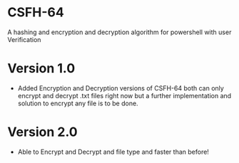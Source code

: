# CSFH-64
A hashing and encryption and decryption algorithm for powershell with user Verification

# Version 1.0
* Added Encryption and Decryption versions of CSFH-64 both can only encrypt and decrypt .txt files right now but a further implementation and solution to encrypt any file is to be done.

# Version 2.0
* Able to Encrypt and Decrypt and file type and faster than before!
